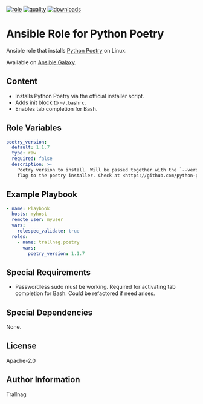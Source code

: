 [![role](https://img.shields.io/ansible/role/55573)](https://galaxy.ansible.com/trallnag/poetry)
[![quality](https://img.shields.io/ansible/quality/55573)](https://galaxy.ansible.com/trallnag/poetry)
[![downloads](https://img.shields.io/ansible/role/d/55573?label=downloads)](https://galaxy.ansible.com/trallnag/poetry)

# Ansible Role for Python Poetry

Ansible role that installs [Python Poetry][python-poetry] on Linux.

[python-poetry]: https://github.com/python-poetry/poetry

Available on [Ansible Galaxy](https://galaxy.ansible.com/trallnag/poetry).

## Content

* Installs Python Poetry via the official installer script.
* Adds init block to `~/.bashrc`.
* Enables tab completion for Bash.

## Role Variables

```yaml
poetry_version:
  default: 1.1.7
  type: raw
  required: false
  description: >-
    Poetry version to install. Will be passed together with the `--version`
    flag to the poetry installer. Check at <https://github.com/python-poetry/poetry>.
```

## Example Playbook

```yaml
- name: Playbook
  hosts: myhost
  remote_user: myuser
  vars:
    rolespec_validate: true
  roles:
    - name: trallnag.poetry
      vars:
        poetry_version: 1.1.7
```

## Special Requirements

* Passwordless sudo must be working. Required for activating tab completion for
  Bash. Could be refactored if need arises.

## Special Dependencies

None.

## License

Apache-2.0

## Author Information

Trallnag
